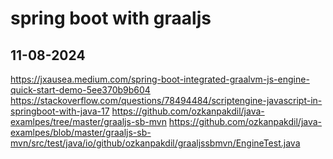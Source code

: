 # spring boot with graaljs

## 11-08-2024

https://jxausea.medium.com/spring-boot-integrated-graalvm-js-engine-quick-start-demo-5ee370b9b604
https://stackoverflow.com/questions/78494484/scriptengine-javascript-in-springboot-with-java-17
https://github.com/ozkanpakdil/java-examlpes/tree/master/graaljs-sb-mvn
https://github.com/ozkanpakdil/java-examlpes/blob/master/graaljs-sb-mvn/src/test/java/io/github/ozkanpakdil/graaljssbmvn/EngineTest.java